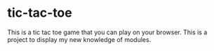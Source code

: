 # tic-tac-toe
This is a tic tac toe game that you can play on your browser. This is a project to display my new knowledge of modules.
